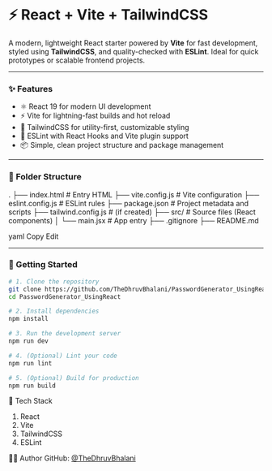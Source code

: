 # ⚡ React + Vite + TailwindCSS

A modern, lightweight React starter powered by **Vite** for fast development, styled using **TailwindCSS**, and quality-checked with **ESLint**. Ideal for quick prototypes or scalable frontend projects.

---

### ✨ Features

- ⚛️ React 19 for modern UI development
- ⚡ Vite for lightning-fast builds and hot reload
- 🎨 TailwindCSS for utility-first, customizable styling
- 🧹 ESLint with React Hooks and Vite plugin support
- 📦 Simple, clean project structure and package management

---

### 📁 Folder Structure

.
├── index.html # Entry HTML
├── vite.config.js # Vite configuration
├── eslint.config.js # ESLint rules
├── package.json # Project metadata and scripts
├── tailwind.config.js # (if created)
├── src/ # Source files (React components)
│ └── main.jsx # App entry
├── .gitignore
├── README.md

yaml
Copy
Edit

---

### 🚀 Getting Started

```bash
# 1. Clone the repository
git clone https://github.com/TheDhruvBhalani/PasswordGenerator_UsingReact.git
cd PasswordGenerator_UsingReact

# 2. Install dependencies
npm install

# 3. Run the development server
npm run dev

# 4. (Optional) Lint your code
npm run lint

# 5. (Optional) Build for production
npm run build

```

🔧 Tech Stack

1. React
2. Vite
3. TailwindCSS
4. ESLint

👨‍💻 Author
GitHub: [@TheDhruvBhalani](https://github.com/TheDhruvBhalani)
